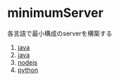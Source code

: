 # minimumServer

各言語で最小構成のserverを構築する

1. [java](java_gretty.md)
2. [java](java_spark.md)
3. [nodejs](nodejs_express.md)
4. [python](python_flask.md)
